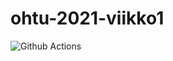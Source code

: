 # ohtu-2021-viikko1
![Github Actions](https://github.com/veliblesku/ohtu-2021-viikko1/workflows/CI/badge.svg)
